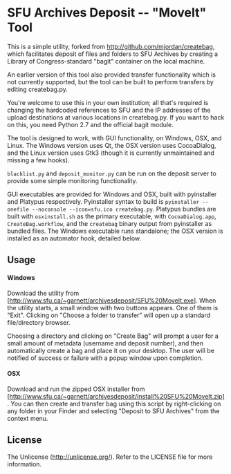 # SFU Archives Deposit -- "MoveIt" Tool

This is a simple utility, forked from http://github.com/mjordan/createbag, which facilitates deposit of files and folders to SFU Archives by creating a Library of Congress-standard "bagit" container on the local machine.

An earlier version of this tool also provided transfer functionality which is not currently supported, but the tool can be built to perform transfers by editing createbag.py.

You're welcome to use this in your own institution; all that's required is changing the hardcoded references to SFU and the IP addresses of the upload destinations at various locations in createbag.py. If you want to hack on this, you need Python 2.7 and the official bagit module.

The tool is designed to work, with GUI functionality, on Windows, OSX, and Linux. The Windows version uses Qt, the OSX version uses CocoaDialog, and the Linux version uses Gtk3 (though it is currently unmaintained and missing a few hooks).

`blacklist.py` and `deposit_monitor.py` can be run on the deposit server to provide some simple monitoring functionality.

GUI executables are provided for Windows and OSX, built with pyinstaller and Platypus respectively. Pyinstaller syntax to build is `pyinstaller --onefile --noconsole --icon=sfu.ico createbag.py`. Platypus bundles are built with `osxinstall.sh` as the primary executable, with `CocoaDialog.app`, `CreateBag.workflow`, and the `createbag` binary output from pyinstaller as bundled files. The Windows executable runs standalone; the OSX version is installed as an automator hook, detailed below.


## Usage

#### Windows

Download the utility from [http://www.sfu.ca/~garnett/archivesdeposit/SFU%20MoveIt.exe]. When the utility starts, a small window with two buttons appears. One of them is "Exit". Clicking on "Choose a folder to transfer" will open up a standard file/directory browser.

Choosing a directory and clicking on "Create Bag" will prompt a user for a small amount of metadata (username and deposit number), and then automatically create a bag and place it on your desktop. The user will be notified of success or failure with a popup window upon completion.

#### OSX

Download and run the zipped OSX installer from [http://www.sfu.ca/~garnett/archivesdeposit/Install%20SFU%20MoveIt.zip]. You can then create and transfer bag using this script by right-clicking on any folder in your Finder and selecting "Deposit to SFU Archives" from the context menu.

## License

The Unlicense (http://unlicense.org/). Refer to the LICENSE file for
more information.